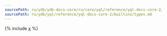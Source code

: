 ```yaml
---
sourcePath: ru/ydb/ydb-docs-core/ru/core/yql/reference/yql-docs-core-2/builtins/types.md
sourcePath: ru/ydb/yql/reference/yql-docs-core-2/builtins/types.md
---
```



{% include [x](_includes/types.md) %}
